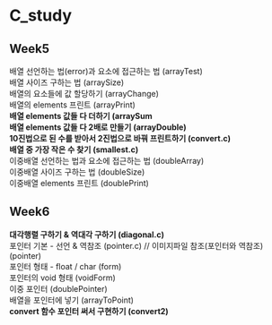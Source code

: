 # C_study
## Week5
배열 선언하는 법(error)과 요소에 접근하는 법 (arrayTest)  
배열 사이즈 구하는 법 (arraySize)  
배열의 요소들에 값 할당하기 (arrayChange)  
배열의 elements 프린트 (arrayPrint)  
**배열 elements 값들 다 더하기 (arraySum**  
**배열 elements 값들 다 2배로 만들기 (arrayDouble)**  
**10진법으로 된 수를 받아서 2진법으로 바꿔 프린트하기 (convert.c)**  
**배열 중 가장 작은 수 찾기 (smallest.c)**  
이중배열 선언하는 법과 요소에 접근하는 법 (doubleArray)  
이중배열 사이즈 구하는 법 (doubleSize)  
이중배열 elements 프린트 (doublePrint)  

## Week6
**대각행렬 구하기 & 역대각 구하기 (diagonal.c)**  
포인터 기본 - 선언 & 역참조 (pointer.c) // 이미지파일 참조(포인터와 역참조) (pointer)  
포인터 형태 - float / char (form)  
포인터의 void 형태 (voidForm)  
이중 포인터 (doublePointer)  
배열을 포인터에 넣기 (arrayToPoint)  
**convert 함수 포인터 써서 구현하기 (convert2)**  
